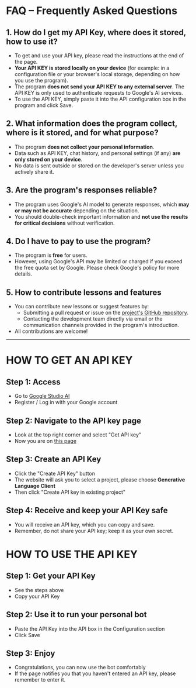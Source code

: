 # FAQ – Frequently Asked Questions

## 1. How do I get my API Key, where does it stored, how to use it?

- To get and use your API key, please read the instructions at the end of the page.
- **Your API KEY is stored locally on your device** (for example: in a configuration file or your browser's local storage, depending on how you use the program).
- The program **does not send your API KEY to any external server**. The API KEY is only used to authenticate requests to Google's AI services.
- To use the API KEY, simply paste it into the API configuration box in the program and click Save.

## 2. What information does the program collect, where is it stored, and for what purpose?

- The program **does not collect your personal information**.
- Data such as API KEY, chat history, and personal settings (if any) **are only stored on your device**.
- No data is sent outside or stored on the developer's server unless you actively share it.

## 3. Are the program's responses reliable?

- The program uses Google's AI model to generate responses, which **may or may not be accurate** depending on the situation.
- You should double-check important information and **not use the results for critical decisions** without verification.

## 4. Do I have to pay to use the program?

- The program is **free** for users.
- However, using Google's API may be limited or charged if you exceed the free quota set by Google. Please check Google's policy for more details.

## 5. How to contribute lessons and features

- You can contribute new lessons or suggest features by:
  - Submitting a pull request or issue on the [project's GitHub repository](https://github.com/JohnPham69/AI_Tutor/issues).
  - Contacting the development team directly via email or the communication channels provided in the program's introduction.
- All contributions are welcome!

---

# HOW TO GET AN API KEY

## Step 1: Access
- Go to [Google Studio AI](https://aistudio.google.com/apikey)
- Register / Log in with your Google account

## Step 2: Navigate to the API key page
- Look at the top right corner and select "Get API key"
- Now you are on [this page](https://aistudio.google.com/apikey)

## Step 3: Create an API Key
- Click the "Create API Key" button
- The website will ask you to select a project, please choose **Generative Language Client**
- Then click "Create API key in existing project"

## Step 4: Receive and keep your API Key safe
- You will receive an API key, which you can copy and save.
- Remember, do not share your API key; keep it as your own secret.

# HOW TO USE THE API KEY

## Step 1: Get your API Key
- See the steps above
- Copy your API Key

## Step 2: Use it to run your personal bot
- Paste the API Key into the API box in the Configuration section
- Click Save

## Step 3: Enjoy
- Congratulations, you can now use the bot comfortably
- If the page notifies you that you haven't entered an API key, please remember to enter it.

